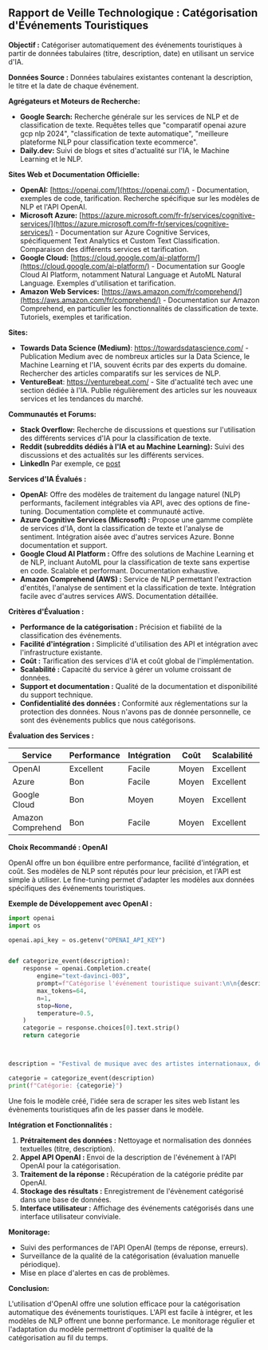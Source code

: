 ## Rapport de Veille Technologique : Catégorisation d'Événements Touristiques

**Objectif :** Catégoriser automatiquement des événements touristiques à partir de données tabulaires (titre, description, date)  en utilisant un service d'IA.

**Données Source :**  Données tabulaires existantes contenant la description, le titre et la date de chaque événement.

**Agrégateurs et Moteurs de Recherche:**

* **Google Search:** Recherche générale sur les services de NLP et de classification de texte. Requêtes  telles que "comparatif openai azure gcp nlp 2024", "classification de texte automatique", "meilleure plateforme NLP pour classification texte ecommerce".
* **Daily.dev:** Suivi de blogs et sites d'actualité sur l'IA, le Machine Learning et le NLP.

**Sites Web et Documentation Officielle:**

* **OpenAI:** [https://openai.com/](https://openai.com/) - Documentation, exemples de code, tarification.  Recherche spécifique sur les modèles de NLP et l'API OpenAI.
* **Microsoft Azure:** [https://azure.microsoft.com/fr-fr/services/cognitive-services/](https://azure.microsoft.com/fr-fr/services/cognitive-services/) - Documentation sur Azure Cognitive Services,  spécifiquement  Text Analytics et  Custom Text Classification.  Comparaison des différents services et  tarification.
* **Google Cloud:** [https://cloud.google.com/ai-platform/](https://cloud.google.com/ai-platform/) -  Documentation sur Google Cloud AI Platform, notamment Natural Language et AutoML Natural Language.  Exemples d'utilisation et  tarification.
* **Amazon Web Services:** [https://aws.amazon.com/fr/comprehend/](https://aws.amazon.com/fr/comprehend/) - Documentation sur Amazon Comprehend, en particulier les fonctionnalités de classification de texte.  Tutoriels, exemples et tarification.

**Sites:**

*  **Towards Data Science (Medium)**: https://towardsdatascience.com/ - Publication Medium avec de nombreux articles sur la Data Science, le Machine Learning et l'IA, souvent écrits par des experts du domaine. Rechercher des articles comparatifs sur les services de NLP.
*  **VentureBeat**: https://venturebeat.com/ - Site d'actualité tech avec une section dédiée à l'IA. Publie régulièrement des articles sur les nouveaux services et les tendances du marché.

**Communautés et Forums:**

* **Stack Overflow:** Recherche de discussions et questions sur l'utilisation des différents services d'IA pour la classification de texte.
* **Reddit (subreddits dédiés à l'IA et au Machine Learning):**  Suivi des discussions et des actualités sur les différents services.
* **LinkedIn** Par exemple, ce [post](https://www.linkedin.com/advice/1/what-best-natural-language-processing-tools-text-classification-ja3ue?lang=fr&originalSubdomain=fr)

**Services d'IA Évalués :**

* **OpenAI:** Offre des modèles de traitement du langage naturel (NLP) performants,  facilement intégrables via API,  avec des options de fine-tuning.  Documentation complète et communauté active.
* **Azure Cognitive Services (Microsoft) :**  Propose une gamme complète de services d'IA, dont la classification de texte et l'analyse de sentiment. Intégration aisée avec d'autres services Azure.  Bonne documentation et support.
* **Google Cloud AI Platform :**  Offre des solutions de Machine Learning  et de NLP,  incluant AutoML pour la classification de texte sans expertise en code. Scalable et performant.  Documentation exhaustive.
* **Amazon Comprehend (AWS) :**  Service de NLP  permettant l'extraction d'entités, l'analyse de sentiment et la classification de texte.  Intégration facile avec d'autres services AWS.  Documentation détaillée.

**Critères d'Évaluation :**

* **Performance de la catégorisation :** Précision et fiabilité de la classification des événements.
* **Facilité d'intégration :** Simplicité d'utilisation des API et intégration avec l'infrastructure existante.
* **Coût :** Tarification des services d'IA et coût global de l'implémentation.
* **Scalabilité :** Capacité du service à gérer un volume croissant de données.
* **Support et documentation :** Qualité de la documentation et disponibilité du support technique.
* **Confidentialité des données :**  Conformité aux réglementations sur la protection des données. Nous n'avons pas de donnée personnelle, ce sont des évènements publics que nous catégorisons.



**Évaluation des Services :**


| Service        | Performance | Intégration | Coût | Scalabilité | Support/Doc | Confidentialité |
|----------------|-------------|------------|------|------------|-------------|-----------------|
| OpenAI        | Excellent    | Facile      | Moyen | Excellent    | Excellent    | Bon            |
| Azure          | Bon         | Facile      | Moyen | Excellent    | Bon         | Excellent            |
| Google Cloud   | Bon         | Moyen      | Moyen | Excellent    | Bon         | Excellent            |
| Amazon Comprehend | Bon         | Facile      | Moyen | Excellent    | Bon         | Excellent            |


**Choix Recommandé : OpenAI**

OpenAI offre un bon équilibre entre performance,  facilité d'intégration, et coût. Ses modèles de NLP sont réputés pour leur précision, et l'API est simple à utiliser. Le fine-tuning permet d'adapter les modèles aux données spécifiques des événements touristiques.

**Exemple de Développement avec OpenAI :**

```python
import openai
import os

openai.api_key = os.getenv("OPENAI_API_KEY")


def categorize_event(description):
    response = openai.Completion.create(
        engine="text-davinci-003",
        prompt=f"Catégorise l'événement touristique suivant:\n\n{description}\n\nCatégorie:",
        max_tokens=64,
        n=1,
        stop=None,
        temperature=0.5, 
    )
    categorie = response.choices[0].text.strip()
    return categorie



description = "Festival de musique avec des artistes internationaux, des stands de nourriture et des activités pour les enfants. Se déroule en plein air pendant trois jours."

categorie = categorize_event(description)
print(f"Catégorie: {categorie}")
```

Une fois le modèle créé, l'idée sera de scraper les sites web listant les évènements touristiques afin de les passer dans le modèle.

**Intégration et Fonctionnalités :**

1. **Prétraitement des données :** Nettoyage et normalisation des données textuelles (titre, description).
2. **Appel API OpenAI :** Envoi de la description de l'événement à l'API OpenAI pour la catégorisation.
3. **Traitement de la réponse :** Récupération de la catégorie prédite par OpenAI.
4. **Stockage des résultats :**  Enregistrement de l'évènement catégorisé dans une base de données.
5. **Interface utilisateur :**  Affichage des événements catégorisés dans une interface utilisateur conviviale.

**Monitorage:**

* Suivi des performances de l'API OpenAI (temps de réponse, erreurs).
* Surveillance de la qualité de la catégorisation (évaluation manuelle périodique).
* Mise en place d'alertes en cas de problèmes.


**Conclusion:**

L'utilisation d'OpenAI offre une solution efficace pour la catégorisation automatique des événements touristiques. L'API est facile à intégrer, et les modèles de NLP offrent une bonne performance. Le monitorage régulier et l'adaptation du modèle  permettront d'optimiser la qualité de la catégorisation au fil du temps.
